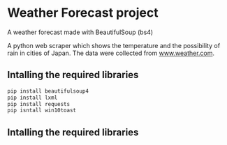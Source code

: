 # Weather Forecast project

A weather forecast made with BeautifulSoup (bs4)

A python web scraper which shows the temperature and the possibility of rain in cities of Japan. 
The data were collected from www.weather.com.

## Intalling the required libraries
```py
pip install beautifulsoup4
pip install lxml
pip install requests
pip isntall win10toast
```

## Intalling the required libraries